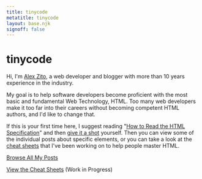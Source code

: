 ```yaml
---
title: tinycode
metatitle: tinycode
layout: base.njk
signoff: false
---
```


# tinycode

Hi, I'm [Alex Zito](https://medium.com/@tinycode), a web developer and blogger with more than 10 years experience in the industry.

My goal is to help software developers become proficient with the most basic and fundamental Web Technology, HTML. Too many web developers make it too far into their careers without becoming competent HTML authors, and I'd like to change that. 

If this is your first time here, I suggest reading "[How to Read the HTML Specification](/posts/html-how-to-read-the-spec/)" and then [give it a shot](https://html.spec.whatwg.org/) yourself. Then you can view some of the individual posts about specific elements, or you can take a look at the [cheat sheets](/posts/cheat-sheets) that I've been working on to help people master HTML.

[Browse All My Posts](/posts/browse/)

[View the Cheat Sheets](/posts/cheat-sheets) (Work in Progress)
